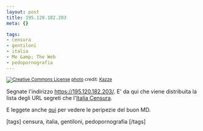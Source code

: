 ```yaml
--- 
layout: post
title: 195.120.182.203
meta: {}

tags: 
- censura
- gentiloni
- italia
- Me &amp; The Web
- pedopornografia
---
```

<a href="http://www.flickr.com/photos/10065201@N00/42748615/" title="" target="_blank"><img src="http://farm1.static.flickr.com/32/42748615_2f5726f824.jpg" alt="" border="0" /></a>  
<small><a href="http://www.photodropper.com/creative-commons/" title="creative commons" target="_blank"><img src="http://www.lastknight.com/wp-content/plugins/photo_dropper//images/cc.gif" alt="Creative Commons License" border="0" /></a> <a href="http://www.photodropper.com/photos/" target="_blank">photo</a> credit: <a href="http://www.flickr.com/people/Kazze/" title="Kazze" target="_blank">Kazze</a></small>  
  
Segnate l'indirizzo <https://195.120.182.203/>. E' da qui che viene distribuita la lista degli URL segreti che l'[Italia Censura](http://www.lastknight.com/2007/03/03/eludere-i-controlli-di-polizia-il-video-completo/).  
  
E leggete anche [qui](http://groups.google.it/group/it.fan.marco-ditri/browse_thread/thread/f2596ebd2cf07534/9af09929cbd21993) per vedere le peripezie del buon MD.  
  
[tags] censura, italia, gentiloni, pedopornografia [/tags] 
